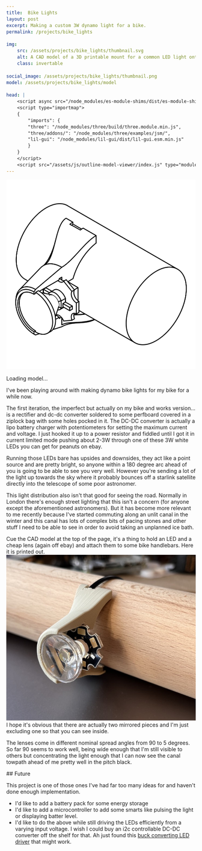 ```yaml
---
title:  Bike Lights
layout: post
excerpt: Making a custom 3W dynamo light for a bike.
permalink: /projects/bike_lights

img:
    src: /assets/projects/bike_lights/thumbnail.svg
    alt: A CAD model of a 3D printable mount for a common LED light onto a bike handlebar.
    class: invertable

social_image: /assets/projects/bike_lights/thumbnail.png
model: /assets/projects/bike_lights/model

head: |
    <script async src="/node_modules/es-module-shims/dist/es-module-shims.js"></script>
    <script type="importmap">
    {
        "imports": {
        "three": "/node_modules/three/build/three.module.min.js",
        "three/addons/": "/node_modules/three/examples/jsm/",
        "lil-gui": "/node_modules/lil-gui/dist/lil-gui.esm.min.js"
        }
    }
    </script>
    <script src="/assets/js/outline-model-viewer/index.js" type="module"></script>
---
```

<outline-model-viewer model = "/assets/projects/bike_lights/models/bigger.glb" zoom=37>
    <img class="outline-model-poster no-wc" src = "/assets/projects/bike_lights/thumbnail.svg">
    <p class="has-wc">Loading model...</p>
</outline-model-viewer>

I've been playing around with making dynamo bike lights for my bike for a while now. 

The first iteration, the imperfect but actually on my bike and works version... is a rectifier and dc-dc converter soldered to some perfboard covered in a ziplock bag with some holes pocked in it. The DC-DC converter is actually a lipo battery charger with potentiometers for setting the maximum current and voltage. I just hooked it up to a power resistor and fiddled until I got it in current limited mode pushing about 2-3W through one of these 3W white LEDs you can get for peanuts on ebay.

Running those LEDs bare has upsides and downsides, they act like a point source and are pretty bright, so anyone within a 180 degree arc ahead of you is going to be able to see you very well. However you're sending a lot of the light up towards the sky where it probably bounces off a starlink satellite directly into the telescope of some poor astronomer. 

This light distribution also isn't that good for seeing the road. Normally in London there's enough street lighting that this isn't a concern (for anyone except the aforementioned astronomers). But it has become more relevant to me recently because I've started commuting along an unlit canal in the winter and this canal has lots of complex bits of pacing stones and other stuff I need to be able to see in order to avoid taking an unplanned ice bath. 

Cue the CAD model at the top of the page, it's a thing to hold an LED and a cheap lens (again off ebay) and attach them to some bike handlebars. Here it is printed out.
<img src = "/assets/projects/bike_lights/bike_light.jpg" alt="An image of an LED and a lense mounted to a tube in a 3D printed case. The case is split in half so you can see what's inside.">
I hope it's obvious that there are actually two mirrored pieces and I'm just excluding one so that you can see inside.

The lenses come in different nominal spread angles from 90 to 5 degrees. So far 90 seems to work well, being wide enough that I'm still visible to others but concentrating the light enough that I can now see the canal towpath ahead of me pretty well in the pitch black.

## Future 

This project is one of those ones I've had far too many ideas for and haven't done enough implementation.
 - I'd like to add a battery pack for some energy storage
 - I'd like to add a microcontroller to add some smarts like pulsing the light or displaying batter level.
 - I'd like to do the above while still driving the LEDs efficiently from a varying input voltage. I wish I could buy an i2c controllable DC-DC converter off the shelf for that. Ah just found this [buck converting LED driver][buck] that might work.

[buck]: https://protofusion.org/wordpress/2013/03/picobuck-rgb-led-driver/